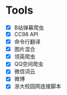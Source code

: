 # Tools

- [x] B站弹幕爬虫
- [x] CC98 API
- [x] 命令行翻译
- [x] 图片混合
- [x] 领英爬虫
- [x] QQ空间爬虫
- [x] 微信词云
- [x] 微博 
- [x] 浙大校园网连接脚本

